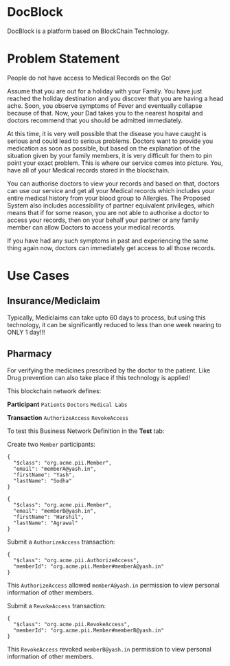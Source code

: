 # DocBlock
DocBlock is a platform based on BlockChain Technology.

# Problem Statement

People do not have access to Medical Records on the Go!

Assume that you are out for a holiday with your Family. You have just reached the holiday destination and you discover that you are having a head ache. Soon, you observe symptoms of Fever and eventually collapse because of that. Now, your Dad takes you to the nearest hospital and doctors recommend that you should be admitted immediately. 

At this time, it is very well possible that the disease you have caught is serious and could lead to serious problems. Doctors want to provide you medication as soon as possible, but based on the explanation of the situation given by your family members, it is very difficult for them to pin point your exact problem. This is where our service comes into picture. You, have all of your Medical records stored in the blockchain. 

You can authorise doctors to view your records and based on that, doctors can use our service and get all your Medical records which includes your entire medical history from your blood group to Allergies. The Proposed System also includes accessibility of partner equivalent privileges, which means that if for some reason, you are not able to authorise a doctor to access your records, then on your behalf your partner or any family member can allow Doctors to access your medical records. 

If you have had any such symptoms in past and experiencing the same thing again now, doctors can immediately get access to all those records.

# Use Cases

## Insurance/Mediclaim
Typically, Mediclaims can take upto 60 days to process, but using this technology, it can be significantly reduced to less than one week nearing to ONLY 1 day!!!

## Pharmacy 
For verifying the medicines prescribed by the doctor to the patient. Like Drug prevention can also take place if this technology is applied!

This blockchain network defines:

**Participant**
`Patients`
`Doctors`
`Medical Labs`

**Transaction**
`AuthorizeAccess` `RevokeAccess`

To test this Business Network Definition in the **Test** tab:

Create two `Member` participants:

```
{
  "$class": "org.acme.pii.Member",
  "email": "memberA@yash.in",
  "firstName": "Yash",
  "lastName": "Sodha"
}
```

```
{
  "$class": "org.acme.pii.Member",
  "email": "memberB@yash.in",
  "firstName": "Harshil",
  "lastName": "Agrawal"
}
```

Submit a `AuthorizeAccess` transaction:

```
{
  "$class": "org.acme.pii.AuthorizeAccess",
  "memberId": "org.acme.pii.Member#memberA@yash.in"
}
```

This `AuthorizeAccess` allowed `memberA@yash.in` permission to view personal information of other members.

Submit a `RevokeAccess` transaction:

```
{
  "$class": "org.acme.pii.RevokeAccess",
  "memberId": "org.acme.pii.Member#memberB@yash.in"
}
```

This `RevokeAccess` revoked `memberB@yash.in` permission to view personal information of other members.
